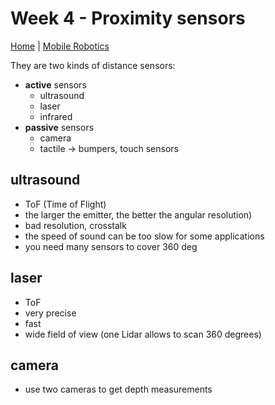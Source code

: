# Week 4 - Proximity sensors

[Home](../../../../README.md) | [Mobile Robotics](../mobileRobotics.md)

They are two kinds of distance sensors:
- **active** sensors
  - ultrasound 
  - laser
  - infrared 
- **passive** sensors
  - camera
  - tactile -> bumpers, touch sensors

## ultrasound

- ToF (Time of Flight)
- the larger the emitter, the better the angular resolution)
- bad resolution, crosstalk
- the speed of sound can be too slow for some applications
- you need many sensors to cover 360 deg

## laser

- ToF
- very precise
- fast
- wide field of view (one Lidar allows to scan 360 degrees)

## camera

- use two cameras to get depth measurements
